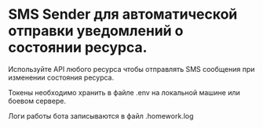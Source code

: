 # SMS Sender для автоматической отправки уведомлений о состоянии ресурса.

Используйте API любого ресурса чтобы отправлять SMS сообщения при
изменении состояния ресурса.

Токены необходимо хранить в файле .env на локальной машине или боевом сервере.

Логи работы бота записываются в файл .homework.log

